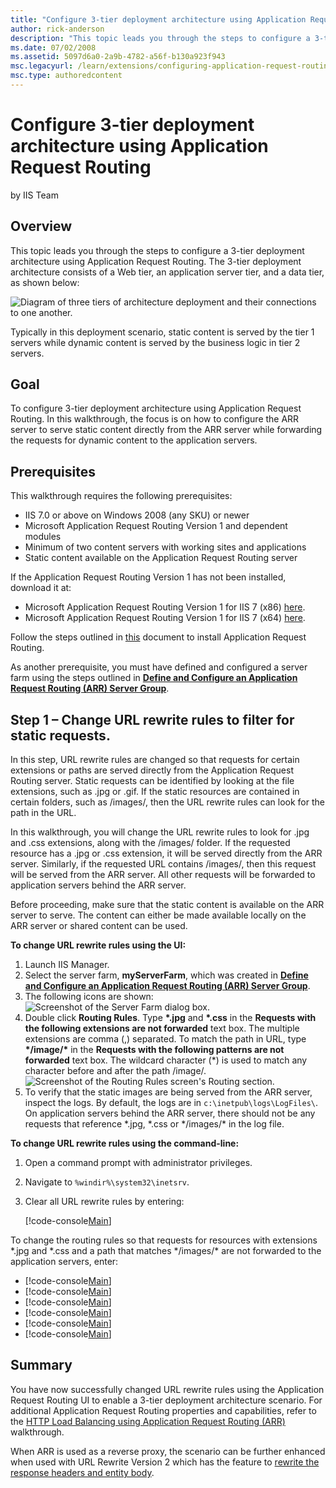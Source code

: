 ```yaml
---
title: "Configure 3-tier deployment architecture using Application Request Routing"
author: rick-anderson
description: "This topic leads you through the steps to configure a 3-tier deployment architecture using Application Request Routing. The 3-tier deployment architecture co..."
ms.date: 07/02/2008
ms.assetid: 5097d6a0-2a9b-4782-a56f-b130a923f943
msc.legacyurl: /learn/extensions/configuring-application-request-routing-arr/configure-3-tier-deployment-architecture-using-application-request-routing
msc.type: authoredcontent
---
```

# Configure 3-tier deployment architecture using Application Request Routing

by IIS Team

## Overview

This topic leads you through the steps to configure a 3-tier deployment architecture using Application Request Routing. The 3-tier deployment architecture consists of a Web tier, an application server tier, and a data tier, as shown below:

![Diagram of three tiers of architecture deployment and their connections to one another.](configure-3-tier-deployment-architecture-using-application-request-routing/_static/image1.jpg)

Typically in this deployment scenario, static content is served by the tier 1 servers while dynamic content is served by the business logic in tier 2 servers.

## Goal

To configure 3-tier deployment architecture using Application Request Routing. In this walkthrough, the focus is on how to configure the ARR server to serve static content directly from the ARR server while forwarding the requests for dynamic content to the application servers.

## Prerequisites

This walkthrough requires the following prerequisites:

- IIS 7.0 or above on Windows 2008 (any SKU) or newer
- Microsoft Application Request Routing Version 1 and dependent modules
- Minimum of two content servers with working sites and applications
- Static content available on the Application Request Routing server

If the Application Request Routing Version 1 has not been installed, download it at:

- Microsoft Application Request Routing Version 1 for IIS 7 (x86) [here](https://iis-umbraco.azurewebsites.net/downloads?tabid=34&g=6&i=1709).
- Microsoft Application Request Routing Version 1 for IIS 7 (x64) [here](https://iis-umbraco.azurewebsites.net/downloads?tabid=34&g=6&i=1712).

Follow the steps outlined in [this](../installing-application-request-routing-arr/install-application-request-routing.md) document to install Application Request Routing.

As another prerequisite, you must have defined and configured a server farm using the steps outlined in **[Define and Configure an Application Request Routing (ARR) Server Group](define-and-configure-an-application-request-routing-server-farm.md)**.

## Step 1 – Change URL rewrite rules to filter for static requests.

In this step, URL rewrite rules are changed so that requests for certain extensions or paths are served directly from the Application Request Routing server. Static requests can be identified by looking at the file extensions, such as .jpg or .gif. If the static resources are contained in certain folders, such as /images/, then the URL rewrite rules can look for the path in the URL.

In this walkthrough, you will change the URL rewrite rules to look for .jpg and .css extensions, along with the /images/ folder. If the requested resource has a .jpg or .css extension, it will be served directly from the ARR server. Similarly, if the requested URL contains /images/, then this request will be served from the ARR server. All other requests will be forwarded to application servers behind the ARR server.

Before proceeding, make sure that the static content is available on the ARR server to serve. The content can either be made available locally on the ARR server or shared content can be used.

**To change URL rewrite rules using the UI:**

1. Launch IIS Manager.
2. Select the server farm, **myServerFarm**, which was created in [**Define and Configure an Application Request Routing (ARR) Server Group**](define-and-configure-an-application-request-routing-server-farm.md).
3. The following icons are shown:  
    ![Screenshot of the Server Farm dialog box.](configure-3-tier-deployment-architecture-using-application-request-routing/_static/image3.jpg)
4. Double click **Routing Rules**. Type __\*.jpg__ and __\*.css__ in the **Requests with the following extensions are not forwarded** text box. The multiple extensions are comma (,) separated. To match the path in URL, type __\*/image/\*__ in the **Requests with the following patterns are not forwarded** text box. The wildcard character (\*) is used to match any character before and after the path /image/.  
    ![Screenshot of the Routing Rules screen's Routing section.](configure-3-tier-deployment-architecture-using-application-request-routing/_static/image4.jpg)
5. To verify that the static images are being served from the ARR server, inspect the logs. By default, the logs are in `c:\inetpub\logs\LogFiles\`. On application servers behind the ARR server, there should not be any requests that reference \*.jpg, \*.css or \*/images/\* in the log file.

**To change URL rewrite rules using the command-line:**

1. Open a command prompt with administrator privileges.
2. Navigate to `%windir%\system32\inetsrv`.
3. Clear all URL rewrite rules by entering:

    [!code-console[Main](configure-3-tier-deployment-architecture-using-application-request-routing/samples/sample1.cmd)]

To change the routing rules so that requests for resources with extensions \*.jpg and \*.css and a path that matches \*/images/\* are not forwarded to the application servers, enter:

- [!code-console[Main](configure-3-tier-deployment-architecture-using-application-request-routing/samples/sample2.cmd)]
- [!code-console[Main](configure-3-tier-deployment-architecture-using-application-request-routing/samples/sample3.cmd)]
- [!code-console[Main](configure-3-tier-deployment-architecture-using-application-request-routing/samples/sample4.cmd)]
- [!code-console[Main](configure-3-tier-deployment-architecture-using-application-request-routing/samples/sample5.cmd)]
- [!code-console[Main](configure-3-tier-deployment-architecture-using-application-request-routing/samples/sample6.cmd)]
- [!code-console[Main](configure-3-tier-deployment-architecture-using-application-request-routing/samples/sample7.cmd)]

## Summary

You have now successfully changed URL rewrite rules using the Application Request Routing UI to enable a 3-tier deployment architecture scenario. For additional Application Request Routing properties and capabilities, refer to the [HTTP Load Balancing using Application Request Routing (ARR)](http-load-balancing-using-application-request-routing.md) walkthrough.

When ARR is used as a reverse proxy, the scenario can be further enhanced when used with URL Rewrite Version 2 which has the feature to [rewrite the response headers and entity body](../url-rewrite-module/reverse-proxy-with-url-rewrite-v2-and-application-request-routing.md).
